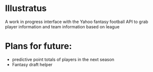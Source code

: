 # Illustratus
A work in progress interface with the Yahoo fantasy football API to grab player information and team information based on league

# Plans for future:
- predictive point totals of players in the next season
- Fantasy draft helper
